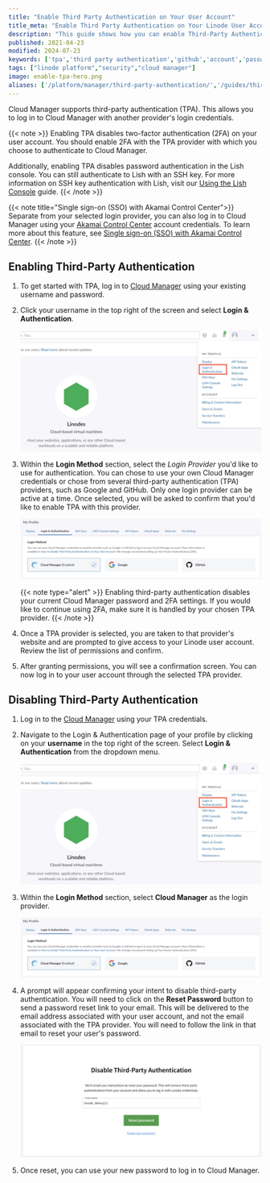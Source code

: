 ```yaml
---
title: "Enable Third Party Authentication on Your User Account"
title_meta: "Enable Third Party Authentication on Your Linode User Account"
description: "This guide shows how you can enable Third-Party Authentication (TPA) on your Linode account so you can sign in to Cloud Manager using third party credentials."
published: 2021-04-23
modified: 2024-07-23
keywords: ['tpa','third party authentication','github','account','password']
tags: ["linode platform","security","cloud manager"]
image: enable-tpa-hero.png
aliases: ['/platform/manager/third-party-authentication/','/guides/third-party-authentication/']
---
```


Cloud Manager supports third-party authentication (TPA). This allows you to log in to Cloud Manager with another provider's login credentials.

{{< note >}}
Enabling TPA disables two-factor authentication (2FA) on your user account. You should enable 2FA with the TPA provider with which you choose to authenticate to Cloud Manager.

Additionally, enabling TPA disables password authentication in the Lish console. You can still authenticate to Lish with an SSH key. For more information on SSH key authentication with Lish, visit our [Using the Lish Console](/docs/products/compute/compute-instances/guides/lish/#add-your-public-key) guide.
{{< /note >}}

{{< note title="Single sign-on (SSO) with Akamai Control Center">}}
Separate from your selected login provider, you can also log in to Cloud Manager using your [Akamai Control Center](https://control.akamai.com/) account credentials. To learn more about this feature, see [Single sign-on (SSO) with Akamai Control Center](/docs/products/platform/accounts/guides/user-security-controls/#single-sign-on-sso-with-akamai-control-center).
{{< /note >}}

## Enabling Third-Party Authentication

1.  To get started with TPA, log in to [Cloud Manager](https://cloud.linode.com) using your existing username and password.

1.  Click your username in the top right of the screen and select **Login & Authentication**.

    ![Click your username and select Login & Authentication](profile-link.png)

1.  Within the **Login Method** section, select the *Login Provider* you'd like to use for authentication. You can chose to use your own Cloud Manager credentials or chose from several third-party authentication (TPA) providers, such as Google and GitHub. Only one login provider can be active at a time. Once selected, you will be asked to confirm that you'd like to enable TPA with this provider.

    ![Select the Login Method](tpa-options.png)

    {{< note type="alert" >}}
    Enabling third-party authentication disables your current Cloud Manager password and 2FA settings. If you would like to continue using 2FA, make sure it is handled by your chosen TPA provider.
    {{< /note >}}

1.  Once a TPA provider is selected, you are taken to that provider's website and are prompted to give access to your Linode user account. Review the list of permissions and confirm.

1.  After granting permissions, you will see a confirmation screen. You can now log in to your user account through the selected TPA provider.

## Disabling Third-Party Authentication

1.  Log in to the [Cloud Manager](https://cloud.linode.com) using your TPA credentials.

1.  Navigate to the Login & Authentication page of your profile by clicking on your **username** in the top right of the screen. Select **Login & Authentication** from the dropdown menu.

    ![Click your username and select Login & Authentication](profile-link.png)

1.  Within the **Login Method** section, select **Cloud Manager** as the login provider.

    ![Select the Login Method](tpa-options.png)

1.  A prompt will appear confirming your intent to disable third-party authentication. You will need to click on the **Reset Password** button to send a password reset link to your email. This will be delivered to the email address associated with your user account, and not the email associated with the TPA provider. You will need to follow the link in that email to reset your user's password.

    ![Send password reset email.](confirm-disable-tpa.png)

1.  Once reset, you can use your new password to log in to Cloud Manager.
